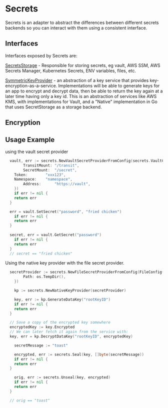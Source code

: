 # Secrets

Secrets is an adapter to abstract the differences between different secrets backends so you can interact with them using a consistent interface.

## Interfaces
Interfaces exposed by Secrets are:

[SecretsStorage](https://github.com/infrahq/secrets/blob/main/secrets.go#L19) - Responsible for storing secrets, eg vault, AWS SSM, AWS Secrets Manager, Kubernetes Secrets, ENV variables, files, etc.

[SymmetricKeyProvider](https://github.com/infrahq/secrets/blob/main/secrets.go#L45) - an abstraction of a key service that provides key-encryption-as-a-service. Implementations will be able to generate keys for an app to encrypt and decrypt data, then be able to return the key again at a later time having only a key id. This is an abstraction of services like AWS KMS, with implementations for Vault, and a "Native" implementation in Go that uses SecretStorage as a storage backend. 

## Encryption

## Usage Example

using the vault secret provider

```go
  vault, err := secrets.NewVaultSecretProviderFromConfig(secrets.VaultConfig{
		TransitMount: "/transit",
		SecretMount:  "/secret",
    Token:        "xxx123",
    Namespace:    "namespace",
		Address:      "https://vault",
	})
	if err != nil {
    return err
  }

  err = vault.SetSecret("password", "fried chicken")
	if err != nil {
    return err
  }
  
  secret, err = vault.GetSecret("password")
 	if err != nil {
    return err
  }
  // secret == "fried chicken"
```

Using the native key provider with the file secret provider.

```go
  secretProvider := secrets.NewFileSecretProviderFromConfig(FileConfig{
		Path: os.TempDir(),
	})

	kp := secrets.NewNativeKeyProvider(secretProvider)

	key, err := kp.GenerateDataKey("rootKeyID")
	if err != nil {
    return err
  }

  // Save a copy of the encrypted key somewhere
  encryptedKey := key.Encrypted
  // We can later fetch it again from the service with:
  key, err = kp.DecryptDataKey("rootKeyID", encryptedKey)

	secretMessage := "toast"

	encrypted, err := secrets.Seal(key, []byte(secretMessage))
	if err != nil {
    return err
  }

	orig, err := secrets.Unseal(key, encrypted)
	if err != nil {
    return err
  }

  // orig == "toast"
```